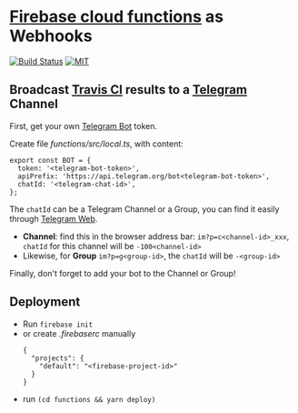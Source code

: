 # [Firebase cloud functions] as Webhooks

[![Build Status][ci-badge]][ci]
[![MIT][license-badge]][license]

## Broadcast [Travis CI] results to a [Telegram] Channel

First, get your own [Telegram Bot] token.

Create file *functions/src/local.ts*, with content:
  ```
  export const BOT = {
    token: '<telegram-bot-token>',
    apiPrefix: 'https://api.telegram.org/bot<telegram-bot-token>',
    chatId: '<telegram-chat-id>',
  };
  ```

The `chatId` can be a Telegram Channel or a Group, you can find it easily through [Telegram Web].

  - **Channel**: find this in the browser address bar: `im?p=c<channel-id>_xxx`, `chatId` for this channel will be `-100<channel-id>`
  - Likewise, for **Group** `im?p=g<group-id>`, the `chatId` will be `-<group-id>`

Finally, don't forget to add your bot to the Channel or Group!

## Deployment

- Run `firebase init`
- or create *.firebaserc* manually
  ```
  {
    "projects": {
      "default": "<firebase-project-id>"
    }
  }
  ```
- run `(cd functions && yarn deploy)`

[Firebase Cloud Functions]: https://firebase.google.com/docs/functions
[Telegram]: https://telegram.org/
[Telegram Bot]: https://core.telegram.org/bots
[Telegram Web]: https://web.telegram.org
[license-badge]: https://img.shields.io/dub/l/vibe-d.svg
[license]: https://raw.githubusercontent.com/xinthink/webhooks/master/LICENSE
[ci-badge]: https://travis-ci.org/xinthink/webhooks.svg?branch=master
[ci]: https://travis-ci.org/xinthink/webhooks
[Travis CI]: https://travis-ci.org/
